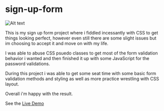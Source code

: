 # sign-up-form

![Alt text](<Screenshot from 2023-06-12 15-24-30.png>)

This is my sign up form project where i fiddled incessantly with CSS to get things looking perfect, however even still there are some slight issues but im choosing to accept it and move on with my life.

I was able to abuse CSS psuedo classes to get most of the form validation behavior i wanted and then finished it up with some JavaScript for the password validations.

During this project i was able to get some seat time with some basic form validation methods and styling as well as more practice wrestling with CSS layout.

Overall i'm happy with the result.

See the <a href="https://matt-998.github.io/sign-up-form/" target="_blank">Live Demo</a>
